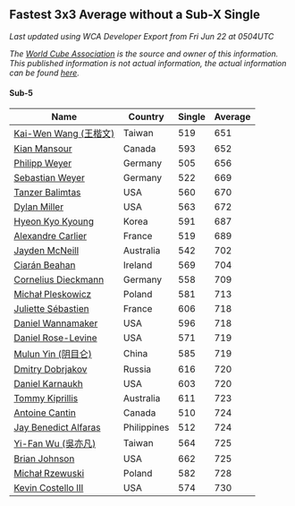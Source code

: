 ## Fastest 3x3 Average without a Sub-X Single

*Last updated using WCA Developer Export from Fri Jun 22 at 0504UTC*

*The [World Cube Association](https://www.worldcubeassociation.org) is the source and owner of this information. This published information is not actual information, the actual information can be found [here](https://www.worldcubeassociation.org/results).*

#### Sub-5

Name|Country|Single|Average
--|--|--|--
[Kai-Wen Wang (王楷文)](https://www.worldcubeassociation.org/persons/2015WANG09)|Taiwan|519|651
[Kian Mansour](https://www.worldcubeassociation.org/persons/2015MANS03)|Canada|593|652
[Philipp Weyer](https://www.worldcubeassociation.org/persons/2010WEYE01)|Germany|505|656
[Sebastian Weyer](https://www.worldcubeassociation.org/persons/2010WEYE02)|Germany|522|669
[Tanzer Balimtas](https://www.worldcubeassociation.org/persons/2013BALI01)|USA|560|670
[Dylan Miller](https://www.worldcubeassociation.org/persons/2015MILL01)|USA|563|672
[Hyeon Kyo Kyoung](https://www.worldcubeassociation.org/persons/2013KYOU01)|Korea|591|687
[Alexandre Carlier](https://www.worldcubeassociation.org/persons/2012CARL03)|France|519|689
[Jayden McNeill](https://www.worldcubeassociation.org/persons/2012MCNE01)|Australia|542|702
[Ciarán Beahan](https://www.worldcubeassociation.org/persons/2012BEAH01)|Ireland|569|704
[Cornelius Dieckmann](https://www.worldcubeassociation.org/persons/2009DIEC01)|Germany|558|709
[Michał Pleskowicz](https://www.worldcubeassociation.org/persons/2009PLES01)|Poland|581|713
[Juliette Sébastien](https://www.worldcubeassociation.org/persons/2014SEBA01)|France|606|718
[Daniel Wannamaker](https://www.worldcubeassociation.org/persons/2011WANN01)|USA|596|718
[Daniel Rose-Levine](https://www.worldcubeassociation.org/persons/2015ROSE01)|USA|571|719
[Mulun Yin (阴目仑)](https://www.worldcubeassociation.org/persons/2009YINM01)|China|585|719
[Dmitry Dobrjakov](https://www.worldcubeassociation.org/persons/2011DOBR01)|Russia|616|720
[Daniel Karnaukh](https://www.worldcubeassociation.org/persons/2014KARN02)|USA|603|720
[Tommy Kiprillis](https://www.worldcubeassociation.org/persons/2014KIPR01)|Australia|611|723
[Antoine Cantin](https://www.worldcubeassociation.org/persons/2010CANT02)|Canada|510|724
[Jay Benedict Alfaras](https://www.worldcubeassociation.org/persons/2009ALFA01)|Philippines|512|724
[Yi-Fan Wu (吳亦凡)](https://www.worldcubeassociation.org/persons/2010WUIF01)|Taiwan|564|725
[Brian Johnson](https://www.worldcubeassociation.org/persons/2013JOHN10)|USA|662|725
[Michał Rzewuski](https://www.worldcubeassociation.org/persons/2014RZEW01)|Poland|582|728
[Kevin Costello III](https://www.worldcubeassociation.org/persons/2012COST01)|USA|574|730
